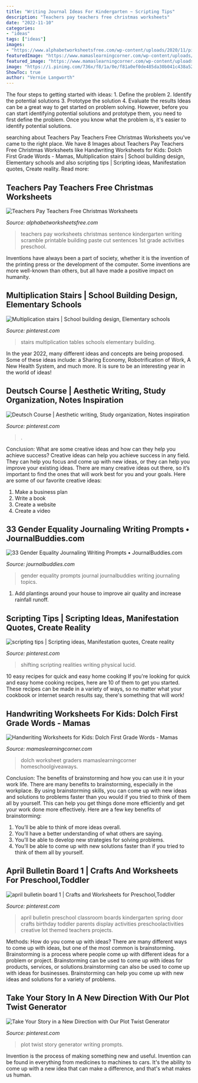 ```yaml
---
title: "Writing Journal Ideas For Kindergarten ~ Scripting Tips"
description: "Teachers pay teachers free christmas worksheets"
date: "2022-11-10"
categories:
- "ideas"
tags: ["ideas"]
images:
- "https://www.alphabetworksheetsfree.com/wp-content/uploads/2020/11/pin-on-teachers-pay-teachers-1.jpg"
featuredImage: "https://www.mamaslearningcorner.com/wp-content/uploads/2016/05/Handwriting-Worksheets-First-Grade-Sentences.jpg"
featured_image: "https://www.mamaslearningcorner.com/wp-content/uploads/2016/05/Handwriting-Worksheets-First-Grade-Sentences.jpg"
image: "https://i.pinimg.com/736x/f8/1a/0e/f81a0ef0de485da30b041c438a52eb7c.jpg"
ShowToc: true
author: "Vernie Langworth"
---
```



The four steps to getting started with ideas: 1. Define the problem 2. Identify the potential solutions 3. Prototype the solution 4. Evaluate the results
Ideas can be a great way to get started on problem solving. However, before you can start identifying potential solutions and prototype them, you need to first define the problem. Once you know what the problem is, it's easier to identify potential solutions.

	

		
searching about Teachers Pay Teachers Free Christmas Worksheets you've came to the right place. We have 8 Images about Teachers Pay Teachers Free Christmas Worksheets like Handwriting Worksheets for Kids: Dolch First Grade Words - Mamas, Multiplication stairs | School building design, Elementary schools and also scripting tips | Scripting ideas, Manifestation quotes, Create reality. Read more:
		
    
## Teachers Pay Teachers Free Christmas Worksheets

<img loading=lazy src="https://www.alphabetworksheetsfree.com/wp-content/uploads/2020/11/pin-on-teachers-pay-teachers-1.jpg" onerror="this.onerror=null;this.src='https://tse3.mm.bing.net/th?id=OIP.EsGqJlvLz9rP7yMSTmaB0wHaKg&amp;pid=15.1';" alt="Teachers Pay Teachers Free Christmas Worksheets">

_Source: alphabetworksheetsfree.com_

>teachers pay worksheets christmas sentence kindergarten writing scramble printable building paste cut sentences 1st grade activities preschool. 

	

Inventions have always been a part of society, whether it is the invention of the printing press or the development of the computer. Some inventions are more well-known than others, but all have made a positive impact on humanity.

    
## Multiplication Stairs | School Building Design, Elementary Schools

<img loading=lazy src="https://i.pinimg.com/736x/81/59/86/815986f7b228b7cd6eea4692d5cb2686--multiplication-practice-multiplication-tables.jpg" onerror="this.onerror=null;this.src='https://tse1.mm.bing.net/th?id=OIP.jFvPbrQlY_rrCM5eiO4yswHaJ4&amp;pid=15.1';" alt="Multiplication stairs | School building design, Elementary schools">

_Source: pinterest.com_

>stairs multiplication tables schools elementary building. 

	

In the year 2022, many different ideas and concepts are being proposed. Some of these ideas include: a Sharing Economy, Robotrification of Work, A New Health System, and much more. It is sure to be an interesting year in the world of ideas!

    
## Deutsch Course | Aesthetic Writing, Study Organization, Notes Inspiration

<img loading=lazy src="https://i.pinimg.com/736x/f8/1a/0e/f81a0ef0de485da30b041c438a52eb7c.jpg" onerror="this.onerror=null;this.src='https://tse1.mm.bing.net/th?id=OIP.NP8gnhiypesIY2Ao_k4dwAHaJ3&amp;pid=15.1';" alt="Deutsch Course | Aesthetic writing, Study organization, Notes inspiration">

_Source: pinterest.com_

>. 

	

Conclusion: What are some creative ideas and how can they help you achieve success?
Creative ideas can help you achieve success in any field. They can help you focus and come up with new ideas, or they can help you improve your existing ideas. There are many creative ideas out there, so it’s important to find the ones that will work best for you and your goals. Here are some of our favorite creative ideas: 
1. Make a business plan 
2. Write a book 
3. Create a website 
4. Create a video 

    
## 33 Gender Equality Journaling Writing Prompts • JournalBuddies.com

<img loading=lazy src="https://www.journalbuddies.com/wp-content/uploads/2016/07/Gender-Equality-Journaling-FB.png" onerror="this.onerror=null;this.src='https://tse1.mm.bing.net/th?id=OIP.e94uknc0952I2mn297F9xwAAAA&amp;pid=15.1';" alt="33 Gender Equality Journaling Writing Prompts • JournalBuddies.com">

_Source: journalbuddies.com_

>gender equality prompts journal journalbuddies writing journaling topics. 

	

1. Add plantings around your house to improve air quality and increase rainfall runoff.

    
## Scripting Tips | Scripting Ideas, Manifestation Quotes, Create Reality

<img loading=lazy src="https://i.pinimg.com/736x/a4/d7/b6/a4d7b6c41c73af8019170d75fbfb5501.jpg" onerror="this.onerror=null;this.src='https://tse1.mm.bing.net/th?id=OIP.-MVgrhTp3IFPpOcYlFNVRAHaJ_&amp;pid=15.1';" alt="scripting tips | Scripting ideas, Manifestation quotes, Create reality">

_Source: pinterest.com_

>shifting scripting realities writing physical lucid. 

	

10 easy recipes for quick and easy home cooking
If you're looking for quick and easy home cooking recipes, here are 10 of them to get you started. These recipes can be made in a variety of ways, so no matter what your cookbook or internet search results say, there's something that will work!

    
## Handwriting Worksheets For Kids: Dolch First Grade Words - Mamas

<img loading=lazy src="https://www.mamaslearningcorner.com/wp-content/uploads/2016/05/Handwriting-Worksheets-First-Grade-Sentences.jpg" onerror="this.onerror=null;this.src='https://tse2.mm.bing.net/th?id=OIP.iRX5vLpyBJGK8lM9p9YYvAHaLH&amp;pid=15.1';" alt="Handwriting Worksheets for Kids: Dolch First Grade Words - Mamas">

_Source: mamaslearningcorner.com_

>dolch worksheet graders mamaslearningcorner homeschoolgiveaways. 

	

Conclusion: The benefits of brainstorming and how you can use it in your work life.
There are many benefits to brainstorming, especially in the workplace. By using brainstorming skills, you can come up with new ideas and solutions to problems faster than you would if you tried to think of them all by yourself. This can help you get things done more efficiently and get your work done more effectively. Here are a few key benefits of brainstorming:
1. You’ll be able to think of more ideas overall.
2. You’ll have a better understanding of what others are saying.
3. You’ll be able to develop new strategies for solving problems.
4. You’ll be able to come up with new solutions faster than if you tried to think of them all by yourself.

    
## April Bulletin Board 1 | Crafts And Worksheets For Preschool,Toddler

<img loading=lazy src="https://i.pinimg.com/736x/21/3e/a4/213ea43aed196216481f070c7c55e6a2--classroom-door-classroom-ideas.jpg" onerror="this.onerror=null;this.src='https://tse2.mm.bing.net/th?id=OIP.TglMrL4z5EvR_k4UlC73OgHaJ3&amp;pid=15.1';" alt="april bulletin board 1 | Crafts and Worksheets for Preschool,Toddler">

_Source: pinterest.com_

>april bulletin preschool classroom boards kindergarten spring door crafts birthday toddler parents display activities preschoolactivities creative lot themed teachers projects. 

	

Methods: How do you come up with ideas?
There are many different ways to come up with ideas, but one of the most common is brainstorming. Brainstorming is a process where people come up with different ideas for a problem or project. Brainstorming can be used to come up with ideas for products, services, or solutions.brainstorming can also be used to come up with ideas for businesses. Brainstorming can help you come up with new ideas and solutions for a variety of problems.

    
## Take Your Story In A New Direction With Our Plot Twist Generator

<img loading=lazy src="https://i.pinimg.com/736x/7d/4d/31/7d4d31108eca030db9dae67f408656d1.jpg" onerror="this.onerror=null;this.src='https://tse4.mm.bing.net/th?id=OIP.5zl12aYTKU10WWzXC54-6AHaWv&amp;pid=15.1';" alt="Take Your Story in a New Direction with Our Plot Twist Generator">

_Source: pinterest.com_

>plot twist story generator writing prompts. 

	

Invention is the process of making something new and useful. Invention can be found in everything from medicines to machines to cars. It's the ability to come up with a new idea that can make a difference, and that's what makes us human.

